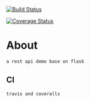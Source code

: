 

[![Build Status](https://travis-ci.org/hqman/restpy.svg?branch=master)](https://travis-ci.org/hqman/restpy)

[![Coverage Status](https://coveralls.io/repos/github/hqman/restpy/badge.svg)](https://coveralls.io/github/hqman/restpy)

# About  



    a rest api demo base on flask
    
## CI 
    travis and coveralls
